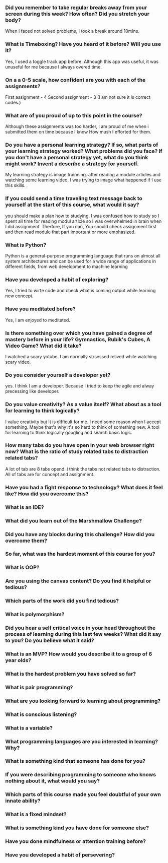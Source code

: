 ### Did you remember to take regular breaks away from your screen during this week? How often? Did you stretch your body?
When i faced not solved problems, I took a break around 10mins.

### What is Timeboxing? Have you heard of it before? Will you use it?
Yes, I used a toggle track app before. Although this app was useful, it was unuseful for me because I always overed time.

### On a a 0-5 scale, how confident are you with each of the assignments?
First assignment - 4
Second assignment - 3 (I am not sure it is correct codes.)
### What are of you proud of up to this point in the course?
Although these assignments was too harder, I am proud of me when i submitted them on time because I know How mush I efforted for them.

### Do you have a personal learning strategy? If so, what parts of your learning strategy worked? What problems did you face? If you don't have a personal strategy yet, what do you think might work? Invent a describe a strategy for yourself. 

My learning strategy is image trainning. after reading a module articles and watching some learning video, I was trying to image what happened if I use this skills.


### If you could send a time traveling text message back to yourself at the start of this course, what would it say?
you should make a plan how to studying. I was confused how to study so I spent all time for reading modul article so I was overwhelmed in brain when I did assignment. 
Therfore, If you can, You should check assignment first and then read module that part important or more emphasized.

### What is Python?
Python is a general-purpose programming language that runs on almost all system architectures and can be used for a wide range of applications in different fields, from web development to machine learning

### Have you developed a habit of exploring?
Yes, I tried to wirte code and check what is coming  output while learning new concept.

### Have you meditated before?
Yes, I am enjoyed to meditated.

### Is there something over which you have gained a degree of mastery before in your life? Gymnastics, Rubik's Cubes, A Video Game? What did it take?
I watched a scary yotube. I am normally strsessed relived while watching scary video.

### Do you consider yourself a developer yet?
yes. I think I am a developer. Because I tried to keep the agile and alway precessing like developer.

### Do you value creativity? As a value itself? What about as a tool for learning to think logically?

I value creativity but It is difficult for me. I need some reason when I accept something. Maybe that's why it's so hard to think of something new.
A tool for learning to think logically googling and search basic logic. 

### How many tabs do you have open in your web browser right now? What is the ratio of study related tabs to distraction related tabs?
A lot of tab are 8 tabs opend. i think the tabs not related tabs to distraction. All of tabs are for concept and assignment.

### Have you had a fight response to technology? What does it feel like? How did you overcome this?

### What is an IDE?

### What did you learn out of the Marshmallow Challenge?

### Did you have any blocks during this challenge? How did you overcome them?

### So far, what was the hardest moment of this course for you?

### What is OOP?

### Are you using the canvas content? Do you find it helpful or tedious?

### Which parts of the work did you find tedious?

### What is polymorphism?

### Did you hear a self critical voice in your head throughout the process of learning during this last few weeks? What did it say to you? Do you believe what it said?

### What is an MVP? How would you describe it to a group of 6 year olds?

### What is the hardest problem you have solved so far?

### What is pair programming?

### What are you looking forward to learning about programming?

### What is conscious listening?

### What is a variable?

### What programming languages are you interested in learning? Why?

### What is something kind that someone has done for you?

### If you were describing programming to someone who knows nothing about it, what would you say?

### Which parts of this course made you feel doubtful of your own innate ability?

### What is a fixed mindset?

### What is something kind you have done for someone else?

### Have you done mindfulness or attention training before?

### Have you developed a habit of persevering?








